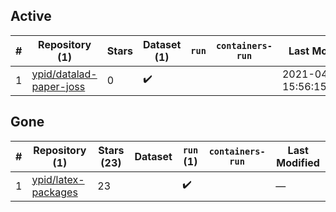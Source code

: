 ## Active
| # | Repository (1) | Stars | Dataset (1) | `run` | `containers-run` | Last Modified |
| --- | --- | --- | --- | --- | --- | --- |
| 1 | [ypid/datalad-paper-joss](https://github.com/ypid/datalad-paper-joss) | 0 | :heavy_check_mark: |  |  | 2021-04-10 15:56:15+00:00 |

## Gone
| # | Repository (1) | Stars (23) | Dataset | `run` (1) | `containers-run` | Last Modified |
| --- | --- | --- | --- | --- | --- | --- |
| 1 | [ypid/latex-packages](https://github.com/ypid/latex-packages) | 23 |  | :heavy_check_mark: |  | — |
